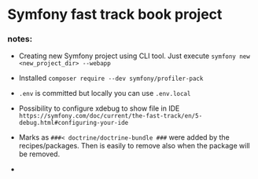 # Symfony fast track book project

### notes:
* Creating new Symfony project using CLI tool. Just execute `symfony new <new_project_dir> --webapp`
* Installed `composer require --dev symfony/profiler-pack`
* `.env` is committed but locally you can use `.env.local` 

* Possibility to configure xdebug to show file in IDE `https://symfony.com/doc/current/the-fast-track/en/5-debug.html#configuring-your-ide`

* Marks as `###< doctrine/doctrine-bundle ###` were added by the recipes/packages. Then is easily to remove also when
the package will be removed.

*
